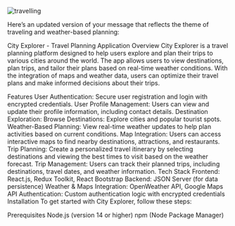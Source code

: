 ![travelling](https://github.com/user-attachments/assets/6e8d91a3-9dd7-4673-a19e-deb72e104c8e)


Here’s an updated version of your message that reflects the theme of traveling and weather-based planning:

City Explorer - Travel Planning Application
Overview
City Explorer is a travel planning platform designed to help users explore and plan their trips to various cities around the world. The app allows users to view destinations, plan trips, and tailor their plans based on real-time weather conditions. With the integration of maps and weather data, users can optimize their travel plans and make informed decisions about their trips.

Features
User Authentication: Secure user registration and login with encrypted credentials.
User Profile Management: Users can view and update their profile information, including contact details.
Destination Exploration:
Browse Destinations: Explore cities and popular tourist spots.
Weather-Based Planning: View real-time weather updates to help plan activities based on current conditions.
Map Integration: Users can access interactive maps to find nearby destinations, attractions, and restaurants.
Trip Planning: Create a personalized travel itinerary by selecting destinations and viewing the best times to visit based on the weather forecast.
Trip Management: Users can track their planned trips, including destinations, travel dates, and weather information.
Tech Stack
Frontend: React.js, Redux Toolkit, React Bootstrap
Backend: JSON Server (for data persistence)
Weather & Maps Integration: OpenWeather API, Google Maps API
Authentication: Custom authentication logic with encrypted credentials
Installation
To get started with City Explorer, follow these steps:

Prerequisites
Node.js (version 14 or higher)
npm (Node Package Manager)